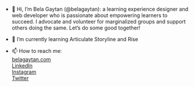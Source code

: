 - 👋 Hi, I’m Bela Gaytan (@belagaytan):  a learning experience designer and web developer who is passionate about empowering learners to succeed.  I advocate and volunteer for marginalized groups and support others doing the same.  Let’s do some good together!
      
- 🌱 I’m currently learning Articulate Storyline and Rise

- 📫 How to reach me:  
     <a href="https://belagaytan.com" target="_blank">belagaytan.com</a><br>
     <a href="https://www.linkedin.com/in/belagaytan" target="_blank">LinkedIn</a><br>
     <a href="https://www.instagram.com/belagaytan" target="_blank">Instagram</a><br>
     <a href="https://twitter.com/belagaytan" target="_blank">Twitter</a>

<!---
belagaytan/belagaytan is a ✨ special ✨ repository because its `README.md` (this file) appears on your GitHub profile.
You can click the Preview link to take a look at your changes.
--->
